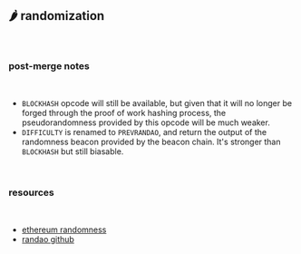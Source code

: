 ## 🌶 randomization

<br>

### post-merge notes

<br>

* `BLOCKHASH` opcode will still be available, but given that it will no longer be forged through the proof of work hashing process, the pseudorandomness provided by this opcode will be much weaker.
* `DIFFICULTY` is renamed to `PREVRANDAO`, and return the output of the randomness beacon provided by the beacon chain. It's stronger than `BLOCKHASH` but still biasable.


<br>

### resources

<br>


* [ethereum randomness ](https://eth2book.info/altair/part2/building_blocks/randomness)
* [randao github](https://github.com/randao/randao)
